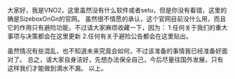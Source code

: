 大家好，我是VNO2，这里虽然没有什么软件或者setu，但是你没有看错，这里的确是SizeboxOnGn的官网。
虽然很不情愿的承认，这个官网目前没什么用，而且它的作用只有避险功能，不过请大家麻烦收藏一下，因为：
1.任何关于我们的重大事项与决策都会在这里更新
2.任何有关于避险公告都会在这里贴出。

虽然情况有些混乱，也不知道未来究竟会如何，不过该准备的事情我已经准备好面对了。
总之，请大家自身洁好，先想办法保全自己，今后尽量往国外发展，只有这样我们才能做到滴水不漏。
以上。
